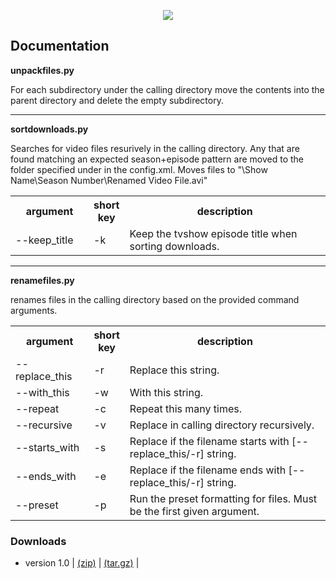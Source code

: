 <p align="center"><img src="http://i.imgur.com/mqWvEv1.png" style="border: 0px;"></p>

## Documentation

**unpackfiles.py**

For each subdirectory under the calling directory move the contents into the parent directory and delete the empty subdirectory.

---

**sortdownloads.py**

Searches for video files resurively in the calling directory. Any that are found matching an expected season+episode pattern are moved to the folder specified under <sortdownloads> in the config.xml. Moves files to "<sortdownloads>\Show Name\Season Number\Renamed Video File.avi" 

<table>
<tr>
<th style="width:25%">argument</th>
<th style="width:10%">short key</th>
<th style="width:65%">description</th>
</tr>
<tr>
<td>--keep_title</td>
<td>-k</td>
<td>Keep the tvshow episode title when sorting downloads.</td>
</tr>
</table>

---

**renamefiles.py**

renames files in the calling directory based on the provided command arguments.

<table>
<tr>
<th style="width:25%">argument</th>
<th style="width:10%">short key</th>
<th style="width:65%">description</th>
</tr>
<tr><td>--replace_this</td><td>-r</td><td>Replace this string.</td></tr>
<tr><td>--with_this</td><td>-w</td><td>With this string. </td></tr>
<tr><td>--repeat</td><td>-c</td><td>Repeat this many times.</td></tr>
<tr><td>--recursive</td><td>-v</td><td>Replace in calling directory recursively.</td></tr>
<tr><td>--starts_with</td><td>-s</td><td>Replace if the filename starts with [--replace_this/-r] string.</td></tr>
<tr><td>--ends_with</td><td>-e</td><td>Replace if the filename ends with [--replace_this/-r] string.</td></tr>
<tr><td>--preset</td><td>-p</td><td>Run the preset formatting for files. Must be the first given argument.</td></tr>
</table>

### Downloads
 - version 1.0 | [(zip)](https://github.com/admiraltoad/ScotchPy/archive/1.0.zip) | [(tar.gz)](https://github.com/admiraltoad/ScotchPy/archive/1.0.tar.gz) |
